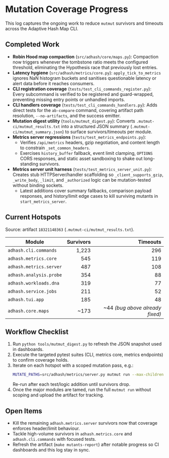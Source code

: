 # Mutation Coverage Progress

This log captures the ongoing work to reduce `mutmut` survivors and timeouts across the Adaptive Hash Map CLI.

## Completed Work
- **Robin Hood map compaction** (`src/adhash/core/maps.py`): Compaction now triggers whenever the tombstone ratio meets the configured threshold, eliminating the Hypothesis race that previously lost entries.
- **Latency hygiene** (`src/adhash/metrics/core.py`): `apply_tick_to_metrics` ignores NaN histogram buckets and sanitises questionable latency or alert data before it reaches consumers.
- **CLI registration coverage** (`tests/test_cli_commands_register.py`): Every subcommand is verified to be registered and guard-wrapped, preventing missing entry points or unhandled imports.
- **CLI handlers coverage** (`tests/test_cli_commands_handlers.py`): Adds direct tests for the `ab-compare` command, covering artifact path resolution, `--no-artifacts`, and the success emitter.
- **Mutation digest utility** (`tools/mutmut_digest.py`): Converts `.mutmut-ci/mutmut_results.txt` into a structured JSON summary (`.mutmut-ci/mutmut_summary.json`) to surface survivors/timeouts per module.
- **Metrics server regressions** (`tests/test_metrics_endpoints.py`):
  - Verifies `/api/metrics` headers, gzip negotiation, and content length to constrain `_set_common_headers`.
  - Exercises `history_buffer` fallback, event limit clamping, `OPTIONS` CORS responses, and static asset sandboxing to shake out long-standing survivors.
- **Metrics server unit harness** (`tests/test_metrics_server_unit.py`): Creates stub HTTPServer/handler scaffolding so `_client_supports_gzip`, `_write_body`, `_limit`, and `_authorized` logic can be mutation-tested without binding sockets.
  - Latest additions cover summary fallbacks, comparison payload responses, and history/limit edge cases to kill surviving mutants in `start_metrics_server`.

## Current Hotspots
Source: artifact `18321148363` (`.mutmut-ci/mutmut_results.txt`).

| Module | Survivors | Timeouts |
| --- | ---: | ---: |
| `adhash.cli.commands` | 1,223 | 296 |
| `adhash.metrics.core` | 545 | 119 |
| `adhash.metrics.server` | 487 | 108 |
| `adhash.analysis.probe` | 354 | 88 |
| `adhash.workloads.dna` | 319 | 77 |
| `adhash.service.jobs` | 211 | 52 |
| `adhash.tui.app` | 185 | 48 |
| `adhash.core.maps` | ~173 | ~44 *(bug above already fixed)* |

## Workflow Checklist
1. Run `python tools/mutmut_digest.py` to refresh the JSON snapshot used in dashboards.
2. Execute the targeted pytest suites (CLI, metrics core, metrics endpoints) to confirm coverage holds.
3. Iterate on each hotspot with a scoped mutation pass, e.g.:
   ```bash
   MUTATE_PATHS=src/adhash/metrics/server.py mutmut run --max-children 4
   ```
   Re-run after each test/logic addition until survivors drop.
4. Once the major modules are tamed, run the full `mutmut run` without scoping and upload the artifact for tracking.

## Open Items
- Kill the remaining `adhash.metrics.server` survivors now that coverage enforces header/limit behaviour.
- Tackle high-volume survivors in `adhash.metrics.core` and `adhash.cli.commands` with focused tests.
- Refresh the artifact (`make mutants-report`) after notable progress so CI dashboards and this log stay in sync.
